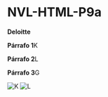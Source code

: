 # NVL-HTML-P9a
<div>
  
  <p><titltle><b>Deloitte</b></tittle></p>
  
  <p><strong>Párrafo 1</strong>K</p>
  
  <p><strong>Párrafo 2</strong>L</p>
  
  <p><strong>Párrafo 3</strong>G</p>
  
</div>
<div>
  
  <img src="https://upload.wikimedia.org/wikipedia/commons/thumb/b/b9/Letter_k.svg/1200px-Letter_k.svg.png" alt="K">
  <img src="https://i.ytimg.com/vi/j0TUZdBmr6Q/maxresdefault.jpg" alt="L">
  
</div>
